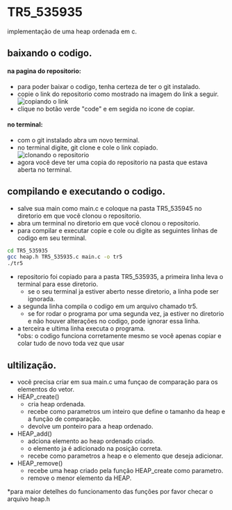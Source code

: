 # TR5_535935
implementação de uma heap ordenada em c.

## baixando o codigo.
#### na pagina do repositorio:
- para poder baixar o codigo, tenha certeza de ter o git instalado.
- copie o link do repositorio como mostrado na imagem do link a seguir.  
![copiando o link](https://i.imgur.com/ZqOvIFE.png)
- clique no botão verde "code" e em segida no icone de copiar.
#### no terminal:
- com o git instalado abra um novo terminal.
- no terminal digite, git clone e cole o link copiado.  
![clonando o repositorio](https://i.imgur.com/QvxFi84.png)
- agora você deve ter uma copia do repositorio  na pasta que estava aberta no terminal.
## compilando e executando o codigo.
- salve sua main como main.c e coloque na pasta TR5_535945 no diretorio em que vocẽ clonou o repositorio.
- abra um terminal no diretorio em que vocẽ clonou o repositorio.
- para compilar e executar copie e cole ou digite as seguintes linhas de codigo em seu terminal.
```bash
cd TR5_535935
gcc heap.h TR5_535935.c main.c -o tr5
./tr5
```
- repositorio foi copiado para a pasta TR5_535935, a primeira linha leva o terminal para esse diretorio.
    - se o seu terminal ja estiver aberto nesse diretorio, a linha pode ser ignorada.
- a segunda linha compila o codigo em um arquivo chamado tr5.
    - se for rodar o programa por uma segunda vez, ja estiver no diretorio e não houver alterações no codigo, pode ignorar essa linha.
- a terceira e ultima linha executa o programa.   
*obs: o codigo funciona corretamente mesmo se você apenas copiar e colar tudo de novo toda vez que usar
## ultilização.
- vocẽ precisa criar em sua main.c uma funçao de comparação para os elementos do vetor.
- HEAP_create()
    - cria heap ordenada.
    - recebe como parametros um inteiro que define o tamanho da heap e a função de comparação.
    - devolve um ponteiro para a heap ordenado.
- HEAP_add()
    - adciona elemento ao heap ordenado criado.
    - o elemento ja é adicionado na posição correta.
    - recebe como parametros a heap e o elemento que deseja adicionar.
- HEAP_remove()
    - recebe uma heap criado pela função HEAP_create como parametro.
    - remove o menor elemento da HEAP.
    
*para maior detelhes do funcionamento das funções por favor checar o arquivo heap.h

